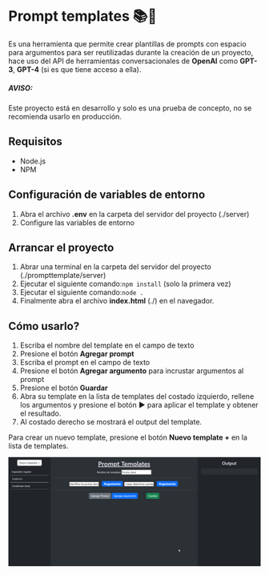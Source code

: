 # Prompt templates 📚🤖
Es una herramienta que permite crear plantillas de prompts con espacio para argumentos para ser reutilizadas durante la creación de un proyecto, hace uso del API de herramientas conversacionales de **OpenAI** como **GPT-3**, **GPT-4** (si es que tiene acceso a ella).

##### AVISO:
Este proyecto está en desarrollo y solo es una prueba de concepto, no se recomienda usarlo en producción.

## Requisitos
- Node.js
- NPM

## Configuración de variables de entorno
1) Abra el archivo **.env** en la carpeta del servidor del proyecto (./server)
2) Configure las variables de entorno

## Arrancar el proyecto
1) Abrar una terminal en la carpeta del servidor del proyecto (./prompttemplate/server)
2) Ejecutar el siguiente comando:```npm install``` (solo la primera vez)
3) Ejecutar el siguiente comando:```node .```
4) Finalmente abra el archivo **index.html** (./) en el navegador.

## Cómo usarlo?
1) Escriba el nombre del template en el campo de texto
2) Presione el botón **Agregar prompt**
3) Escriba el prompt en el campo de texto
4) Presione el botón **Agregar argumento** para incrustar argumentos al prompt
5) Presione el botón **Guardar**
6) Abra su template en la lista de templates del costado izquierdo, rellene los argumentos y presione el botón **▶** para aplicar el template y obtener el resultado.
7) Al costado derecho se mostrará el output del template.

Para crear un nuevo template, presione el botón **Nuevo template +** en la lista de templates.

<p align="center">
  <img src="./examples/build_a_prompt.png" alt="preview"/>
</p>
